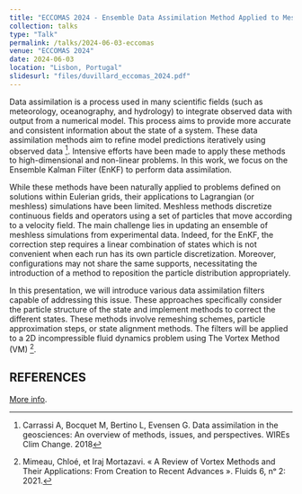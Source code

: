 ```yaml
---
title: "ECCOMAS 2024 - Ensemble Data Assimilation Method Applied to Meshless Simulations By Position Correction"
collection: talks
type: "Talk"
permalink: /talks/2024-06-03-eccomas
venue: "ECCOMAS 2024"
date: 2024-06-03
location: "Lisbon, Portugal"
slidesurl: "files/duvillard_eccomas_2024.pdf"
---
```


Data assimilation is a process used in many scientific fields (such as meteorology, oceanography, and hydrology) to integrate observed data with output from a numerical model.  This process aims to provide more accurate and consistent information about the state of a system. These data assimilation methods aim to refine model predictions iteratively using observed data [^1]. Intensive efforts have been made to apply these methods to high-dimensional and non-linear problems. In this work, we focus on the Ensemble Kalman Filter (EnKF) to perform data assimilation.

While these methods have been naturally applied to problems defined on solutions within Eulerian grids, their applications to Lagrangian (or meshless) simulations have been limited. Meshless methods discretize continuous fields and operators using a set of particles that move according to a velocity field.
The main challenge lies in updating an ensemble of meshless simulations from experimental data. Indeed, for the EnKF, the correction step requires a linear combination of states which is not convenient when each run has its own particle discretization. 
Moreover, configurations may not share the same supports, necessitating the introduction of a method to reposition the particle distribution appropriately.

In this presentation, we will introduce various data assimilation filters capable of addressing this issue. These approaches specifically consider the particle structure of the state and implement methods to correct the different states. These methods involve remeshing schemes, particle approximation steps, or state alignment methods. The filters will be applied to a 2D incompressible fluid dynamics problem using The Vortex Method (VM) [^2].

## REFERENCES

[^1]: Carrassi A, Bocquet M, Bertino L, Evensen G. Data assimilation in the geosciences: An overview of methods, issues, and perspectives. WIREs Clim Change. 2018

[^2]: Mimeau, Chloé, et Iraj Mortazavi. « A Review of Vortex Methods and Their Applications: From Creation to Recent Advances ». Fluids 6, nᵒ 2: 2021.

[More info](https://eccomas2024.org/event/contribution/288ac6b0-98ca-11ee-8a2d-000c29ddfc0c).